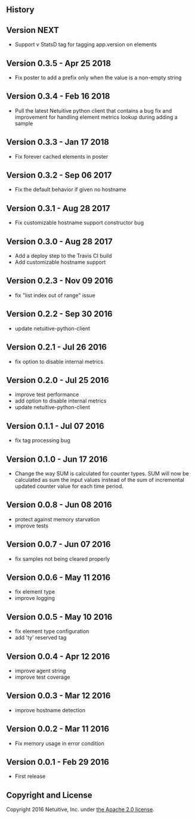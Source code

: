History
-------
Version NEXT
---------------------------
* Support v StatsD tag for tagging app.version on elements

Version 0.3.5 - Apr 25 2018
---------------------------
* Fix poster to add a prefix only when the value is a non-empty string

Version 0.3.4 - Feb 16 2018
---------------------------
* Pull the latest Netuitive python client that contains a bug fix and improvement for handling element metrics lookup during adding a sample

Version 0.3.3 - Jan 17 2018
---------------------------
* Fix forever cached elements in poster

Version 0.3.2 - Sep 06 2017
---------------------------
* Fix the default behavior if given no hostname

Version 0.3.1 - Aug 28 2017
---------------------------
* Fix customizable hostname support constructor bug

Version 0.3.0 - Aug 28 2017
---------------------------
* Add a deploy step to the Travis CI build
* Add customizable hostname support

Version 0.2.3 - Nov 09 2016
---------------------------
* fix "list index out of range" issue

Version 0.2.2 - Sep 30 2016
---------------------------
* update netuitive-python-client

Version 0.2.1 - Jul 26 2016
---------------------------
* fix option to disable internal metrics

Version 0.2.0 - Jul 25 2016
---------------------------
* improve test performance
* add option to disable internal metrics
* update netuitive-python-client

Version 0.1.1 - Jul 07 2016
---------------------------
* fix tag processing bug

Version 0.1.0 - Jun 17 2016
---------------------------
* Change the way SUM is calculated for counter types. SUM will now be calculated as sum the input values instead of the sum of incremental updated counter value for each time period.

Version 0.0.8 - Jun 08 2016
---------------------------
* protect against memory starvation
* improve tests

Version 0.0.7 - Jun 07 2016
---------------------------
* fix samples not being cleared properly

Version 0.0.6 - May 11 2016
---------------------------
* fix element type
* improve logging

Version 0.0.5 - May 10 2016
---------------------------
* fix element type configuration
* add 'ty' reserved tag

Version 0.0.4 - Apr 12 2016
---------------------------
* improve agent string
* improve test coverage

Version 0.0.3 - Mar 12 2016
---------------------------
* improve hostname detection

Version 0.0.2 - Mar 11 2016
---------------------------

* Fix memory usage in error condition

Version 0.0.1 - Feb 29 2016
---------------------------

* First release



Copyright and License
---------------------

Copyright 2016 Netuitive, Inc. under [the Apache 2.0 license](LICENSE).
